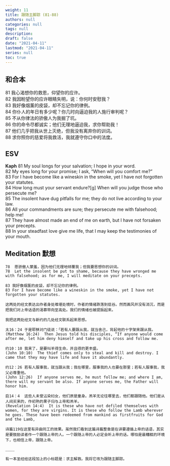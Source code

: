 ```yaml
---
weight: 11
title: 跟随主脚踪 (81-88)
authors: null
categories: null
tags: null
description:
draft: false
date: "2021-04-11"
lastmod: "2021-04-11"
series: null
toc: true
---
```



## 和合本

81 我心渴想你的救恩，仰望你的应许。  
82 我因盼望你的应许眼睛失明，说：你何时安慰我？  
83 我好像烟薰的皮袋，却不忘记你的律例。  
84 你仆人的年日有多少呢？你几时向逼迫我的人施行审判呢？  
85 不从你律法的骄傲人为我掘了坑。  
86 你的命令尽都诚实；他们无理地逼迫我，求你帮助我！  
87 他们几乎把我从世上灭绝，但我没有离弃你的训词。  
88 求你照你的慈爱将我救活，我就遵守你口中的法度。  

## ESV
**Kaph**
81 My soul longs for your salvation; I hope in your word.  
82 My eyes long for your promise; I ask, “When will you comfort me?”  
83 For I have become like a wineskin in the smoke, yet I have not forgotten your statutes.  
84 How long must your servant endure?[g] When will you judge those who persecute me?  
85 The insolent have dug pitfalls for me; they do not live according to your law.  
86 All your commandments are sure; they persecute me with falsehood; help me!  
87 They have almost made an end of me on earth, but I have not forsaken your precepts.  
88 In your steadfast love give me life, that I may keep the testimonies of your mouth.  


## Meditation 默想

    78  愿骄傲人蒙羞，因为他们无理地倾覆我；但我要思想你的训词。   
    78  Let the insolent be put to shame, because they have wronged me with falsehood; as for me, I will meditate on your precepts.   

    83 我好像烟薰的皮袋，却不忘记你的律例。    
    83 For I have become like a wineskin in the smoke, yet I have not forgotten your statutes.    

    这两处的经文表达出作者身处难堪处境时，作者的情绪跌落到低谷。然而画风并没有消沉，而是把我们对上帝话语的渴慕带向至高处。我们的情绪也被提振起来。  

    我把这两处经文与新约的几处经文联系起来思想。  

    太16：24 于是耶稣对门徒说：「若有人要跟从我，就当舍己，背起他的十字架来跟从我。  
    (Matthew 16:24)  Then Jesus told his disciples, “If anyone would come after me, let him deny himself and take up his cross and follow me.  

    约10：10 我来了，是要叫羊得生命，并且得的更丰盛。   
    (John 10:10)  The thief comes only to steal and kill and destroy. I came that they may have life and have it abundantly.  

    约12：26 若有人服事我，就当跟从我；我在哪里，服事我的人也要在那里；若有人服事我，我父必尊重他。  
    (John 12:26)  If anyone serves me, he must follow me; and where I am, there will my servant be also. If anyone serves me, the Father will honor him.  

    启14：4  这些人未曾沾染妇女，他们原是童身。羔羊无论往哪里去，他们都跟随他。他们是从人间买来的，作初熟的果子归与上帝和羔羊。  
    (Revelation 14:4)  It is these who have not defiled themselves with women, for they are virgins. It is these who follow the Lamb wherever he goes. These have been redeemed from mankind as firstfruits for God and the Lamb,  

    诗篇119在这里有异曲同工的效果。虽然我们看到这篇诗篇整章是在讲要遵循上帝的话语，其实是要鼓励读者作一个跟随上帝的人。一个跟随上帝的人必定会听上帝的话。哪怕是最糟糕的环境下，也相信上帝，跟随上帝。  
    
    ____
    
    有一本圣经给这段加上的小标题是：求主解救。我将它改为跟随主脚踪。


<script>
    var refTagger = {
        settings: {
            bibleVersion: "KJV" /*hlybblsmpshndtn*/
        }
    }; 

    (function(d, t) {
        var n=d.querySelector('[nonce]');
        refTagger.settings.nonce = n && (n.nonce||n.getAttribute('nonce'));
        var g = d.createElement(t), s = d.getElementsByTagName(t)[0];
        g.src = 'https://api.reftagger.com/v2/RefTagger.js';
        g.nonce = refTagger.settings.nonce;
        s.parentNode.insertBefore(g, s);
    }(document, 'script'));
</script>
